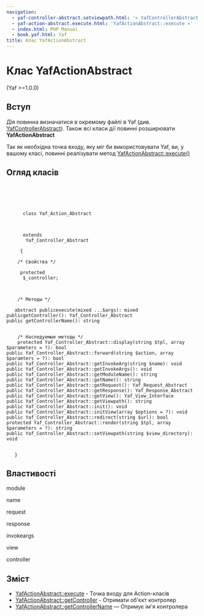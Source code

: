```yaml
---
navigation:
  - yaf-controller-abstract.setviewpath.html: '« YafControllerAbstract::setViewpath'
  - yaf-action-abstract.execute.html: 'YafActionAbstract::execute »'
  - index.html: PHP Manual
  - book.yaf.html: Yaf
title: Клас YafActionAbstract
---
```

# Клас YafActionAbstract

(Yaf >=1.0.0)

## Вступ

Дія повинна визначатися в окремому файлі в Yaf (див. [YafControllerAbstract](class.yaf-controller-abstract.html)). Також всі класи дії повинні розширювати **YafActionAbstract**

Так як необхідна точка входу, яку міг би використовувати Yaf, ви, у вашому класі, повинні реалізувати метод [YafActionAbstract::execute()](yaf-action-abstract.execute.html)

## Огляд класів

```classsynopsis


    
    
     
      class Yaf_Action_Abstract
     

     
      extends
       Yaf_Controller_Abstract
     
     {
    
    /* Свойства */
    
     protected
      $_controller;



    /* Методы */
    
   abstract publicexecute(mixed ...$args): mixed
publicgetController(): Yaf_Controller_Abstract
public getControllerName(): string


    /* Наследуемые методы */
    protected Yaf_Controller_Abstract::display(string $tpl, array $parameters = ?): bool
public Yaf_Controller_Abstract::forward(string $action, array $paramters = ?): bool
public Yaf_Controller_Abstract::getInvokeArg(string $name): void
public Yaf_Controller_Abstract::getInvokeArgs(): void
public Yaf_Controller_Abstract::getModuleName(): string
public Yaf_Controller_Abstract::getName(): string
public Yaf_Controller_Abstract::getRequest(): Yaf_Request_Abstract
public Yaf_Controller_Abstract::getResponse(): Yaf_Response_Abstract
public Yaf_Controller_Abstract::getView(): Yaf_View_Interface
public Yaf_Controller_Abstract::getViewpath(): string
public Yaf_Controller_Abstract::init(): void
public Yaf_Controller_Abstract::initView(array $options = ?): void
public Yaf_Controller_Abstract::redirect(string $url): bool
protected Yaf_Controller_Abstract::render(string $tpl, array $parameters = ?): string
public Yaf_Controller_Abstract::setViewpath(string $view_directory): void


   }
```

## Властивості

module

name

request

response

invokeargs

view

controller

## Зміст

-   [YafActionAbstract::execute](yaf-action-abstract.execute.html) - Точка входу для Action-класів
-   [YafActionAbstract::getController](yaf-action-abstract.getcontroller.html) - Отримати об'єкт контролер
-   [YafActionAbstract::getControllerName](yaf-controller-abstract.getcontrollername.html) — Отримує ім'я контролера
